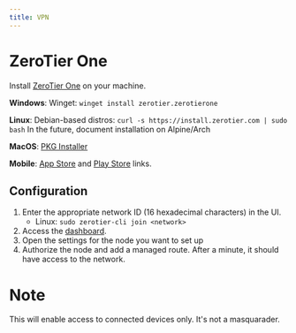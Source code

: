 ```yaml
---
title: VPN
---
```


# ZeroTier One
Install [ZeroTier One](https://github.com/zerotier/ZeroTierOne) on your machine. 

**Windows**:
Winget: `winget install zerotier.zerotierone`

**Linux**:
Debian-based distros: `curl -s https://install.zerotier.com | sudo bash`
In the future, document installation on Alpine/Arch

**MacOS**:
[PKG Installer](https://download.zerotier.com/dist/ZeroTier%20One.pkg)

**Mobile**: 
[App Store](https://apps.apple.com/us/app/zerotier-one/id1084101492) and [Play Store](https://play.google.com/store/apps/details?id=com.zerotier.one&pcampaignid=web_share) links. 

## Configuration
1. Enter the appropriate network ID (16 hexadecimal characters) in the UI. 
    - Linux: `sudo zerotier-cli join <network>`
2. Access the [dashboard](https://my.zerotier.com/network/). 
3. Open the settings for the node you want to set up
4. Authorize the node and add a managed route. 
After a minute, it should have access to the network. 
# Note
This will enable access to connected devices only. It's not a masquarader. 
